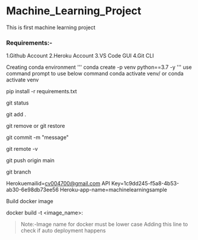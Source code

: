 # Machine_Learning_Project
This is first machine learning project
### Requirements:-
1.Github Account
2.Heroku Account
3.VS Code GUI
4.Git CLI

Creating conda environment
'''
conda create -p venv python==3.7 -y
'''
use command prompt to use below command
conda activate venv/ or conda activate venv

pip install -r requirements.txt

git status

git add .

git remove or git restore

git commit -m "message"

git remote -v

git push origin main

git branch

Herokuemailid=cv004700@gmail.com
API Key=1c9dd245-f5a8-4b53-ab30-6e98db73ee56
Heroku-app-name=machinelearningsample

Build docker image 

docker build -t <image_name>:<tagname>

>Note:-Image name for docker must be lower case
Adding this line to check if auto deployment happens
